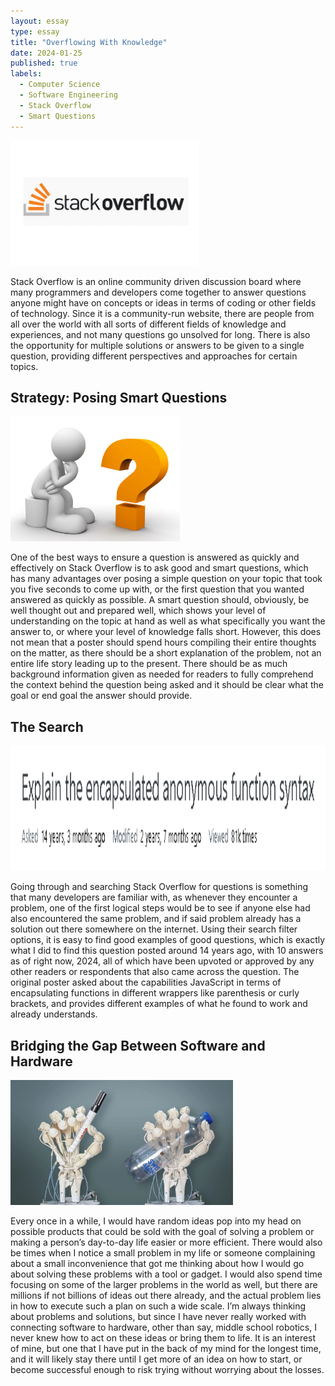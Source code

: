 ```yaml
---
layout: essay
type: essay
title: "Overflowing With Knowledge"
date: 2024-01-25
published: true
labels:
  - Computer Science
  - Software Engineering
  - Stack Overflow
  - Smart Questions
---
```


<img height="200px" class="img-thumbnail" src="../img/stack-overflow/stackoverflow.png">

Stack Overflow is an online community driven discussion board where many programmers and developers come together to answer questions anyone might have on concepts or ideas in terms of coding or other fields of technology.
Since it is a community-run website, there are people from all over the world with all sorts of different fields of knowledge and experiences, and not many questions go unsolved for long. There is also the opportunity for multiple solutions or answers to be given to a single question, providing different perspectives and approaches for certain topics.

## Strategy: Posing Smart Questions

<img height="200px" class="img-thumbnail" src="../img/stack-overflow/smart-questions.jpg">

One of the best ways to ensure a question is answered as quickly and effectively on Stack Overflow is to ask good and smart questions, which has many advantages over posing a simple question on your topic that took you five seconds to come up with, or the first question that you wanted answered as quickly as possible.
A smart question should, obviously, be well thought out and prepared well, which shows your level of understanding on the topic at hand as well as what specifically you want the answer to, or where your level of knowledge falls short. However, this does not mean that a poster should spend hours compiling their entire thoughts on the matter, as there should be a short explanation of the problem, not an entire life story leading up to the present.
There should be as much background information given as needed for readers to fully comprehend the context behind the question being asked and it should be clear what the goal or end goal the answer should provide.

## The Search

<img height="200px" class="img-thumbnail" src="../img/stack-overflow/question.png">

Going through and searching Stack Overflow for questions is something that many developers are familiar with, as whenever they encounter a problem, one of the first logical steps would be to see if anyone else had also encountered the same problem, and if said problem already has a solution out there somewhere on the internet.
Using their search filter options, it is easy to find good examples of good questions, which is exactly what I did to find this question posted around 14 years ago, with 10 answers as of right now, 2024, all of which have been upvoted or approved by any other readers or respondents that also came across the question. The original poster asked about the capabilities JavaScript in terms of encapsulating functions in different wrappers like parenthesis or curly brackets, and provides different examples of what he found to work and already understands.

## Bridging the Gap Between Software and Hardware

<img height="200px" class="img-thumbnail" src="../img/software-engineering/robotic_hand.png">

Every once in a while, I would have random ideas pop into my head on possible products that could be sold with the goal of solving a problem or making a person’s day-to-day life easier or more efficient. There would also be times when I notice a small problem in my life or someone complaining about a small inconvenience that got me thinking about how I would go about solving these problems with a tool or gadget. I would also spend time focusing on some of the larger problems in the world as well, but there are millions if not billions of ideas out there already, and the actual problem lies in how to execute such a plan on such a wide scale. I’m always thinking about problems and solutions, but since I have never really worked with connecting software to hardware, other than say, middle school robotics, I never knew how to act on these ideas or bring them to life. It is an interest of mine, but one that I have put in the back of my mind for the longest time, and it will likely stay there until I get more of an idea on how to start, or become successful enough to risk trying without worrying about the losses.
